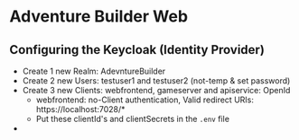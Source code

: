 # Adventure Builder Web


## Configuring the Keycloak (Identity Provider)

- Create 1 new Realm: AdevntureBuilder
- Create 2 new Users: testuser1 and testuser2 (not-temp & set password)
- Create 3 new Clients: webfrontend, gameserver and apiservice:
  OpenId
  - webfrontend: no-Client authentication, Valid redirect URIs: https://localhost:7028/*
  - Put these clientId's and clientSecrets in the `.env` file
- 